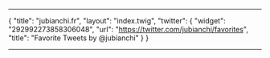 ***
{
    "title": "jubianchi.fr",
    "layout": "index.twig",
    "twitter": {
        "widget": "292992273858306048",
        "url": "https://twitter.com/jubianchi/favorites",
        "title": "Favorite Tweets by @jubianchi"
    }
}
***
